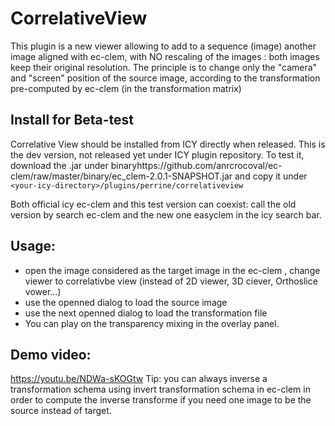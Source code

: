 # CorrelativeView
This plugin is a new viewer allowing to add to a sequence (image) another image aligned with ec-clem, 
with NO rescaling of the images : both images keep their original resolution.
The principle is to change only the "camera" and "screen" position of the source image, according to the transformation pre-computed by ec-clem 
(in the transformation matrix)

## Install for Beta-test
Correlative View should be installed from ICY directly when released.
This is the dev version, not released yet under ICY plugin repository.
To test it, download the .jar under binaryhttps://github.com/anrcrocoval/ec-clem/raw/master/binary/ec_clem-2.0.1-SNAPSHOT.jar and copy it under 
`<your-icy-directory>/plugins/perrine/correlativeview` 

Both official icy ec-clem and this test version can coexist: call the old version by search ec-clem and the new one easyclem in the icy search bar.
## Usage:
+ open the image considered as the target image in the ec-clem , change viewer to correlativbe view (instead of 2D viewer, 3D ciever, Orthoslice vower...)
+ use the openned dialog to load the source image
+ use the next openned dialog to load the transformation file
+ You can play on the transparency mixing in the overlay panel.

## Demo video:
https://youtu.be/NDWa-sKOGtw 
Tip: you can always inverse a transformation schema using invert transformation schema in ec-clem in order to compute the inverse transforme 
if you need one image to be the source instead of target.

